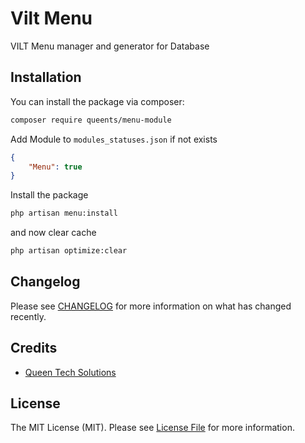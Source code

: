 # Vilt Menu

VILT Menu manager and generator for Database

## Installation

You can install the package via composer:

```bash
composer require queents/menu-module
```

Add Module to `modules_statuses.json` if not exists

```json
{
    "Menu": true
}
```

Install the package

```bash
php artisan menu:install
```

and now clear cache

```bash
php artisan optimize:clear
```


## Changelog

Please see [CHANGELOG](CHANGELOG.md) for more information on what has changed recently.

## Credits

- [Queen Tech Solutions](https://github.com/queents)

## License

The MIT License (MIT). Please see [License File](LICENSE.md) for more information.
